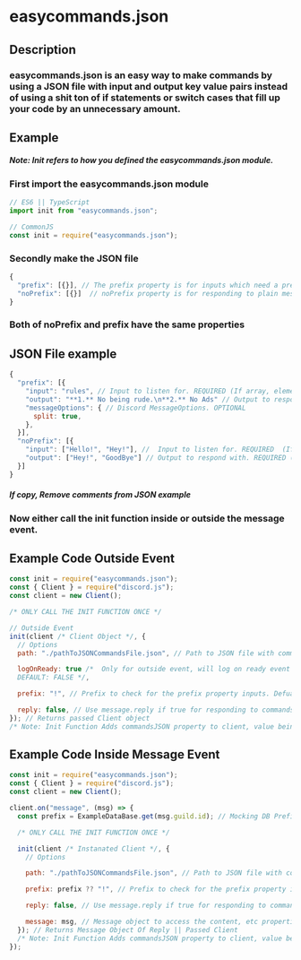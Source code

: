 # easycommands.json

## Description

### easycommands.json is an easy way to make commands by using a JSON file with input and output key value pairs instead of using a shit ton of if statements or switch cases that fill up your code by an unnecessary amount.

## Example

##### Note: Init refers to how you defined the easycommands.json module.

### First import the easycommands.json module

```js
// ES6 || TypeScript
import init from "easycommands.json";

// CommonJS
const init = require("easycommands.json");
```

### Secondly make the JSON file

```js
{
  "prefix": [{}], // The prefix property is for inputs which need a prefix. OPTIONAL
  "noPrefix": [{}]  // noPrefix property is for responding to plain message content. OPTIONAL
}
```

### Both of noPrefix and prefix have the same properties

## JSON File example

```js
{
  "prefix": [{
    "input": "rules", // Input to listen for. REQUIRED (If array, elements acts as aliases)
    "output": "**1.** No being rude.\n**2.** No Ads" // Output to respond. REQUIRED (If array gets random element)
    "messageOptions": { // Discord MessageOptions. OPTIONAL
      split: true,
    },
  }],
  "noPrefix": [{
    "input": ["Hello!", "Hey!"], //  Input to listen for. REQUIRED  (If array, elements acts as aliases)
    "output": ["Hey!", "GoodBye"] // Output to respond with. REQUIRED (If array gets random element)
  }]
}
```

##### If copy, Remove comments from JSON example

### Now either call the init function inside or outside the message event.

## Example Code Outside Event

```js
const init = require("easycommands.json");
const { Client } = require("discord.js");
const client = new Client();

/* ONLY CALL THE INIT FUNCTION ONCE */

// Outside Event
init(client /* Client Object */, {
  // Options
  path: "./pathToJSONCommandsFile.json", // Path to JSON file with commands. REQUIRED

  logOnReady: true /*  Only for outside event, will log on ready event if true which will log default, or string being own custom message.
  DEFAULT: FALSE */,

  prefix: "!", // Prefix to check for the prefix property inputs. Defualt: "" (Empty String)

  reply: false, // Use message.reply if true for responding to commands. DEFAULT: FALSE
}); // Returns passed Client object
/* Note: Init Function Adds commandsJSON property to client, value being the parsed JSON file. */
```

## Example Code Inside Message Event

```js
const init = require("easycommands.json");
const { Client } = require("discord.js");
const client = new Client();

client.on("message", (msg) => {
  const prefix = ExampleDataBase.get(msg.guild.id); // Mocking DB Prefix

  /* ONLY CALL THE INIT FUNCTION ONCE */

  init(client /* Instanated Client */, {
    // Options

    path: "./pathToJSONCommandsFile.json", // Path to JSON file with commands. REQUIRED

    prefix: prefix ?? "!", // Prefix to check for the prefix property inputs. Defualt: "" (Empty String)

    reply: false, // Use message.reply if true for responding to commands. DEFAULT: FALSE

    message: msg, // Message object to access the content, etc properties. REQURIED
  }); // Returns Message Object Of Reply || Passed Client
  /* Note: Init Function Adds commandsJSON property to client, value being the parsed JSON file. */
});
```
